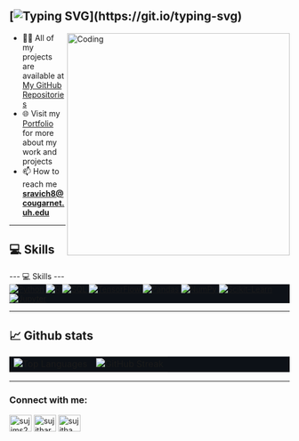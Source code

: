 [![Typing SVG](https://readme-typing-svg.herokuapp.com?size=18&color=8A2BE2&lines=Hello,+my+name+is+Sujitha+Ravichandran.;I'm+a+data+science+graduate+student+at+University+of+Houston.)](https://git.io/typing-svg)
---
<img align="right" alt="Coding" width="400" src="https://camo.githubusercontent.com/374987f773148e46b1851b9e3bc4bf71b182562dd002620ef3e4263cb3997130/68747470733a2f2f6d69726f2e6d656469756d2e636f6d2f6d61782f3837352f312a7164415731546a434e353768316c6275757a766368672e676966">

- 👩‍💻 All of my projects are available at [My GitHub Repositories](https://github.com/sujims22?tab=repositories)
- 🌐 Visit my [Portfolio](#add-your-portfolio-link-here) for more about my work and projects
- 📫 How to reach me **sravich8@cougarnet.uh.edu**


---
💻 Skills
---
<p align="left"> 
<!-- Add relevant skills here, similar to the previous format, but with skills relevant to data science -->
</p>
---
💻 Skills
---
<div align="left" style="background-color:#0D1117;">
  <a href="#">
    <img alt="Python" src="https://img.shields.io/badge/Python-3776AB?style=for-the-badge&logo=python&logoColor=white"/>
  </a>
  <a href="#">
    <img alt="R" src="https://img.shields.io/badge/R-276DC3?style=for-the-badge&logo=r&logoColor=white"/>
  </a>
  <a href="#">
    <img alt="SQL" src="https://img.shields.io/badge/SQL-4479A1?style=for-the-badge&logo=MySQL&logoColor=white"/>
  </a>
  <a href="#">
    <img alt="TensorFlow" src="https://img.shields.io/badge/TensorFlow-FF6F00?style=for-the-badge&logo=TensorFlow&logoColor=white"/>
  </a>
  <a href="#">
    <img alt="Pandas" src="https://img.shields.io/badge/Pandas-150458?style=for-the-badge&logo=pandas&logoColor=white"/>
  </a>
  <a href="#">
    <img alt="NumPy" src="https://img.shields.io/badge/NumPy-013243?style=for-the-badge&logo=numpy&logoColor=white"/>
  </a>
  <a href="#">
    <img alt="Scikit-Learn" src="https://img.shields.io/badge/ScikitLearn-F7931E?style=for-the-badge&logo=scikit-learn&logoColor=white"/>
  </a>
  <a href="#">
    <img alt="Jupyter" src="https://img.shields.io/badge/Jupyter-F37626?style=for-the-badge&logo=Jupyter&logoColor=white"/>
  </a>
  <!-- Add more skills as needed -->
</div>

---
:chart_with_upwards_trend: Github stats 
---

<div align="center" style="background-color:#0D1117;">
  <table>
    <tr>
      <td>
        <img src="https://github-readme-stats.vercel.app/api/top-langs/?username=sujims22&layout=compact&bg_color=0D1117&title_color=8A2BE2&text_color=c9d1d9" alt="Top Languages" />
      </td>
      <td>
        <img src="https://github-readme-streak-stats.herokuapp.com/?user=sujims22&background=0D1117&stroke=c9d1d9&ring=8A2BE2&fire=8A2BE2&currStreakNum=c9d1d9&sideNums=c9d1d9&currStreakLabel=8A2BE2&sideLabels=8A2BE2" alt="GitHub Streak" />
      </td>
    </tr>
  </table>
</div>

---
<h3 align="left">Connect with me:</h3>
<p align="left">
<a href="https://twitter.com/sujims22" target="blank"><img align="center" src="https://raw.githubusercontent.com/rahuldkjain/github-profile-readme-generator/master/src/images/icons/Social/twitter.svg" alt="sujims22" height="30" width="40" /></a>
<a href="https://www.linkedin.com/in/sujitharavichandran" target="blank"><img align="center" src="https://raw.githubusercontent.com/rahuldkjain/github-profile-readme-generator/master/src/images/icons/Social/linked-in-alt.svg" alt="sujitharavichandran" height="30" width="40" /></a>
<a href="https://instagram.com/sujitha" target="blank"><img align="center" src="https://raw.githubusercontent.com/rahuldkjain/github-profile-readme-generator/master/src/images/icons/Social/instagram.svg" alt="sujitha" height="30" width="40" /></a>
</p>







